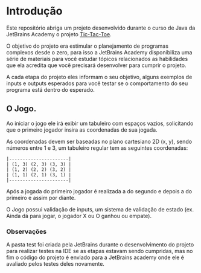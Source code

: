 # Introdução

Este repositório abriga um projeto desenvolvido durante o curso de 
Java da JetBrains Academy o projeto [Tic-Tac-Toe](https://hyperskill.org/learn/step/2180).

O objetivo do projeto era estimular o planejamento de programas complexos 
desde o zero, para isso a JetBrains Academy disponibiliza uma série de 
materiais para você estudar tópicos relacionados as habilidades que ela
acredita que você precisará desenvolver para cumprir o projeto.

A cada etapa do projeto eles informam o seu objetivo, alguns exemplos de 
inputs e outputs esperados para você testar se o comportamento do seu 
programa está dentro do esperado.

## O Jogo.

Ao iniciar o jogo ele irá exibir um tabuleiro com espaços vazios, 
solicitando que o primeiro jogador insira as coordenadas de sua jogada.

As coordenadas devem ser baseadas no plano cartesiano 2D (x, y), sendo
números entre 1 e 3, um tabuleiro regular tem as seguintes coordenadas:

```
|----------------------|
| (1, 3) (2, 3) (3, 3) |
| (1, 2) (2, 2) (3, 2) |
| (1, 1) (2, 1) (3, 1) |
|----------------------|
```

Após a jogada do primeiro jogador é realizada a do segundo e depois a 
do primeiro e assim por diante.

O Jogo possui validação de inputs, um sistema de validação de estado 
(ex. Ainda dá para jogar, o jogador X ou O ganhou ou empate).

### Observações

A pasta test foi criada pela JetBrains durante o desenvolvimento do projeto
para realizar testes na IDE se as etapas estavam sendo cumpridas, mas no 
fim o código do projeto é enviado para a JetBrains academy onde ele é 
avaliado pelos testes deles novamente.